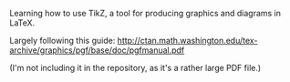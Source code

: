 Learning how to use TikZ, a tool for producing graphics and diagrams in LaTeX.

Largely following this guide: http://ctan.math.washington.edu/tex-archive/graphics/pgf/base/doc/pgfmanual.pdf

(I'm not including it in the repository, as it's a rather large PDF file.)
